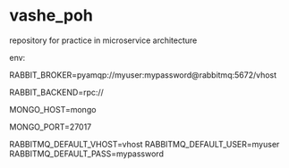 # vashe_poh
repository for practice in microservice architecture

env:

RABBIT_BROKER=pyamqp://myuser:mypassword@rabbitmq:5672/vhost

RABBIT_BACKEND=rpc://

MONGO_HOST=mongo

MONGO_PORT=27017

RABBITMQ_DEFAULT_VHOST=vhost
RABBITMQ_DEFAULT_USER=myuser
RABBITMQ_DEFAULT_PASS=mypassword
